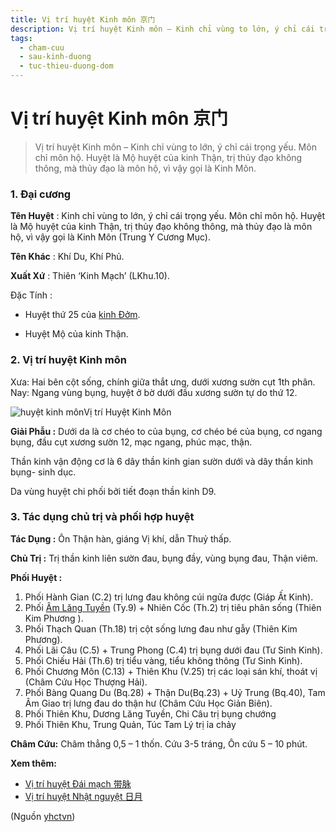 ```yaml
---
title: Vị trí huyệt Kinh môn 京门
description: Vị trí huyệt Kinh môn – Kinh chỉ vùng to lớn, ý chỉ cái trọng yếu. Môn chỉ môn hộ. Huyệt là Mộ huyệt của kinh Thận, trị thủy đạo không thông, mà thủy đạo là môn hộ, vì vậy gọi là Kinh Môn.
tags:
  - cham-cuu
  - sau-kinh-duong
  - tuc-thieu-duong-dom
---
```


# Vị trí huyệt Kinh môn 京门 

> Vị trí huyệt Kinh môn – Kinh chỉ vùng to lớn, ý chỉ cái trọng yếu. Môn chỉ môn hộ. Huyệt là Mộ huyệt của kinh Thận, trị thủy đạo không thông, mà thủy đạo là môn hộ, vì vậy gọi là Kinh Môn.

### 1. Đại cương

**Tên Huyệt** : Kinh chỉ vùng to lớn, ý chỉ cái trọng yếu. Môn chỉ môn hộ. Huyệt là Mộ huyệt của kinh Thận, trị thủy đạo không thông, mà thủy đạo là môn hộ, vì vậy gọi là Kinh Môn (Trung Y Cương Mục).

**Tên Khác** : Khí Du, Khí Phủ.

**Xuất Xứ** : Thiên ‘Kinh Mạch’ (LKhu.10).

Đặc Tính :

+ Huyệt thứ 25 của [kinh Đởm](/yhctvn/kinh-tuc-thieu-duong-dom/).

+ Huyệt Mộ của kinh Thận.

### 2. Vị trí huyệt Kinh môn

Xưa: Hai bên cột sống, chính giữa thắt ưng, dưới xương sườn cụt 1th phân. Nay: Ngang vùng bụng, huyệt ở bờ dưới đầu xương sườn tự do thứ 12.

![huyệt kinh môn](/imgs/yhctvn/huyet-kinh-mon.jpg)Vị trí Huyệt Kinh Môn

**Giải Phẫu :** Dưới da là cơ chéo to của bụng, cơ chéo bé của bụng, cơ ngang bụng, đầu cụt xương sườn 12, mạc ngang, phúc mạc, thận.

Thần kinh vận động cơ là 6 dây thần kinh gian sườn dưới và dây thần kinh bụng- sinh dục.

Da vùng huyệt chi phối bởi tiết đoạn thần kinh D9.

### 3. Tác dụng chủ trị và phối hợp huyệt

**Tác Dụng :** Ôn Thận hàn, giáng Vị khí, dẫn Thuỷ thấp.

**Chủ Trị :** Trị thần kinh liên sườn đau, bụng đầy, vùng bụng đau, Thận viêm.

**Phối Huyệt :**

1. Phối Hành Gian (C.2) trị lưng đau không cúi ngửa được (Giáp Ất Kinh).
2. Phối [Âm Lăng Tuyền](/yhctvn/vi-tri-huyet-am-lang-tuyen-%e9%98%b4%e9%99%b5%e6%b3%89/) (Ty.9) + Nhiên Cốc (Th.2) trị tiêu phân sống (Thiên Kim Phương ).
3. Phối Thạch Quan (Th.18) trị cột sống lưng đau như gẫy (Thiên Kim Phương).
4. Phối Lãi Câu (C.5) + Trung Phong (C.4) trị bụng dưới đau (Tư Sinh Kinh).
5. Phối Chiếu Hải (Th.6) trị tiểu vàng, tiểu không thông (Tư Sinh Kinh).
6. Phối Chương Môn (C.13) + Thiên Khu (V.25) trị các loại sán khí, thoát vị (Châm Cứu Học Thượng Hải).
7. Phối Bàng Quang Du (Bq.28) + Thận Du(Bq.23) + Uỷ Trung (Bq.40), Tam Âm Giao trị lưng đau do thận hư (Châm Cứu Học Giản Biên).
8. Phối Thiên Khu, Dương Lăng Tuyền, Chi Câu trị bụng chướng
9. Phối Thiên Khu, Trung Quản, Túc Tam Lý trị ỉa chảy

**Châm Cứu:** Châm thẳng 0,5 – 1 thốn. Cứu 3-5 tráng, Ôn cứu 5 – 10 phút.

**Xem thêm:**

* [Vị trí huyệt Đái mạch 带脉](/yhctvn/vi-tri-huyet-dai-mach-%e5%b8%a6%e8%84%89/)
* [Vị trí huyệt Nhật nguyệt 日月](/yhctvn/vi-tri-huyet-nhat-nguyet-%e6%97%a5%e6%9c%88/)

(Nguồn <a href="https://yhctvn.com/vi-tri-huyet-kinh-mon-京门/" target="_blank">yhctvn</a>)

